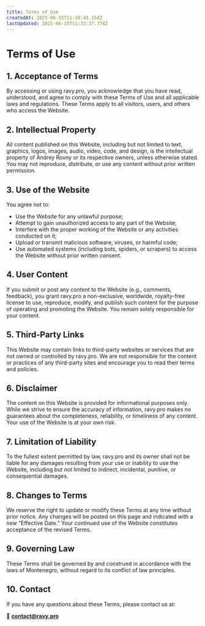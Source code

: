 ```yaml
---
title: Terms of Use
createdAt: 2025-06-15T11:30:45.154Z
lastUpdated: 2025-06-15T11:33:37.774Z
---
```


# Terms of Use

## 1. Acceptance of Terms

By accessing or using ravy.pro, you acknowledge that you have read, understood, and agree to comply with these Terms of Use and all applicable laws and regulations. These Terms apply to all visitors, users, and others who access the Website.

## 2. Intellectual Property

All content published on this Website, including but not limited to text, graphics, logos, images, audio, video, code, and design, is the intellectual property of Andrey Rovny or its respective owners, unless otherwise stated. You may not reproduce, distribute, or use any content without prior written permission.

## 3. Use of the Website

You agree not to:

* Use the Website for any unlawful purpose;
* Attempt to gain unauthorized access to any part of the Website;
* Interfere with the proper working of the Website or any activities conducted on it;
* Upload or transmit malicious software, viruses, or harmful code;
* Use automated systems (including bots, spiders, or scrapers) to access the Website without prior written consent.

## 4. User Content

If you submit or post any content to the Website (e.g., comments, feedback), you grant ravy.pro a non-exclusive, worldwide, royalty-free license to use, reproduce, modify, and publish such content for the purpose of operating and promoting the Website. You remain solely responsible for your content.

## 5. Third-Party Links

This Website may contain links to third-party websites or services that are not owned or controlled by ravy.pro. We are not responsible for the content or practices of any third-party sites and encourage you to read their terms and policies.

## 6. Disclaimer

The content on this Website is provided for informational purposes only. While we strive to ensure the accuracy of information, ravy.pro makes no guarantees about the completeness, reliability, or timeliness of any content. Your use of the Website is at your own risk.

## 7. Limitation of Liability

To the fullest extent permitted by law, ravy.pro and its owner shall not be liable for any damages resulting from your use or inability to use the Website, including but not limited to indirect, incidental, punitive, or consequential damages.

## 8. Changes to Terms

We reserve the right to update or modify these Terms at any time without prior notice. Any changes will be posted on this page and indicated with a new “Effective Date.” Your continued use of the Website constitutes acceptance of the revised Terms.

## 9. Governing Law

These Terms shall be governed by and construed in accordance with the laws of Montenegro, without regard to its conflict of law principles.

## 10. Contact

If you have any questions about these Terms, please contact us at:

📧 **[contact@ravy.pro](mailto:contact@ravy.pro)**
